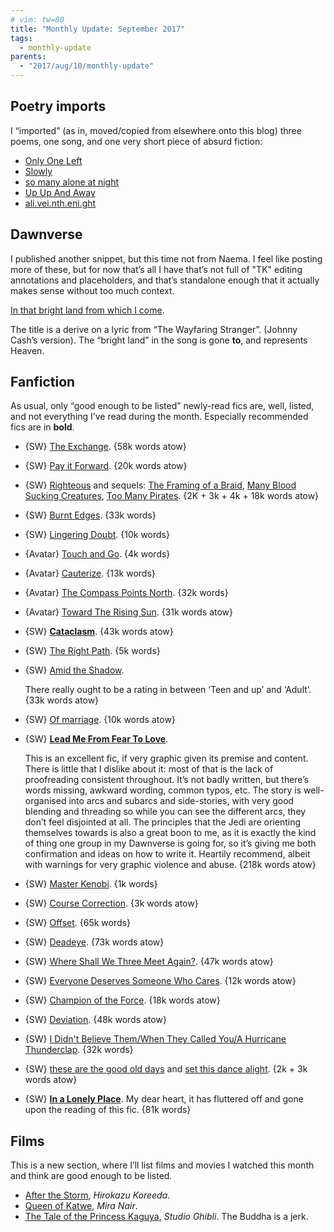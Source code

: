 ```yaml
---
# vim: tw=80
title: "Monthly Update: September 2017"
tags:
  - monthly-update
parents:
  - "2017/aug/10/monthly-update"
---
```


## Poetry imports

I “imported” (as in, moved/copied from elsewhere onto this blog) three poems,
one song, and one very short piece of absurd fiction:

- [Only One Left](https://blog.passcod.name/2009/jul/28/only-one-left)
- [Slowly](https://blog.passcod.name/2013/nov/24/slowly)
- [so many alone at night](https://blog.passcod.name/2014/aug/16/so-many-alone-at-night)
- [Up Up And Away](https://blog.passcod.name/2014/feb/08/up-up-and-away)
- [ali.vei.nth.eni.ght](https://blog.passcod.name/2015/jan/10/alive-in-the-night)

## Dawnverse

I published another snippet, but this time not from Naema. I feel like posting
more of these, but for now that’s all I have that’s not full of "TK" editing
annotations and placeholders, and that’s standalone enough that it actually
makes sense without too much context.

[In that bright land from which I come](http://archiveofourown.org/works/11809908).

The title is a derive on a lyric from “The Wayfaring Stranger”. (Johnny Cash’s
version). The “bright land” in the song is gone **to**, and represents Heaven.

## Fanfiction

As usual, only “good enough to be listed” newly-read fics are, well, listed, and
not everything I’ve read during the month. Especially recommended fics are in
**bold**.

 - {SW} [The Exchange](https://archiveofourown.org/works/8911009). {58k words atow}
 - {SW} [Pay it Forward](https://archiveofourown.org/works/9470711). {20k words atow}
 - {SW} [Righteous](https://archiveofourown.org/works/8362984) and sequels: [The Framing of a Braid](https://archiveofourown.org/works/9212000), [Many Blood Sucking Creatures](https://archiveofourown.org/works/10676829), [Too Many Pirates](https://archiveofourown.org/works/11086128). {2K + 3k + 4k + 18k words atow}
 - {SW} [Burnt Edges](https://archiveofourown.org/works/2536406). {33k words}
 - {SW} [Lingering Doubt](https://archiveofourown.org/works/11786151). {10k words}
 - {Avatar} [Touch and Go](https://archiveofourown.org/works/240250). {4k words}
 - {Avatar} [Cauterize](https://archiveofourown.org/works/240262). {13k words}
 - {Avatar} [The Compass Points North](https://archiveofourown.org/works/240279). {32k words}
 - {Avatar} [Toward The Rising Sun](https://archiveofourown.org/works/240285). {31k words atow}
 - {SW} **[Cataclasm](https://archiveofourown.org/works/10803201)**. {43k words atow}
 - {SW} [The Right Path](https://archiveofourown.org/works/5571483). {5k words}

 - {SW} [Amid the Shadow](https://archiveofourown.org/works/10756650).

   There really ought to be a rating in between ‘Teen and up’ and ‘Adult’.
   {33k words atow}

 - {SW} [Of marriage](https://archiveofourown.org/works/8451358). {10k words atow}

 - {SW} **[Lead Me From Fear To Love](https://archiveofourown.org/works/7394932)**.

   This is an excellent fic, if very graphic given its premise and content.
   There is little that I dislike about it: most of that is the lack of
   proofreading consistent throughout. It’s not badly written, but there’s words
   missing, awkward wording, common typos, etc. The story is well-organised into
   arcs and subarcs and side-stories, with very good blending and threading so
   while you can see the different arcs, they don’t feel disjointed at all. The
   principles that the Jedi are orienting themselves towards is also a great
   boon to me, as it is exactly the kind of thing one group in my Dawnverse is
   going for, so it’s giving me both confirmation and ideas on how to write it.
   Heartily recommend, albeit with warnings for very graphic violence and abuse.
   {218k words atow}

 - {SW} [Master Kenobi](https://archiveofourown.org/works/8828086). {1k words}
 - {SW} [Course Correction](https://archiveofourown.org/works/8339320). {3k words atow}
 - {SW} [Offset](https://archiveofourown.org/works/7735549). {65k words}
 - {SW} [Deadeye](https://archiveofourown.org/works/5621677). {73k words atow}
 - {SW} [Where Shall We Three Meet Again?](https://archiveofourown.org/works/7490736). {47k words atow}
 - {SW} [Everyone Deserves Someone Who Cares](https://archiveofourown.org/works/6029284). {12k words atow}
 - {SW} [Champion of the Force](https://archiveofourown.org/works/6186844). {18k words atow}
 - {SW} [Deviation](https://archiveofourown.org/works/7665625). {48k words atow}
 - {SW} [I Didn't Believe Them/When They Called You/A Hurricane Thunderclap](https://archiveofourown.org/works/5276975). {32k words}
 - {SW} [these are the good old days](https://archiveofourown.org/works/7534435) and [set this dance alight](https://archiveofourown.org/works/8402176). {2k + 3k words atow}
 - {SW} **[In a Lonely Place](https://archiveofourown.org/works/259403)**. My dear heart, it has fluttered off and gone upon the reading of this fic. {81k words}

## Films

This is a new section, where I’ll list films and movies I watched this month and
think are good enough to be listed.

 - [After the Storm](https://en.wikipedia.org/wiki/After_the_Storm_(2016_film)),
   _Hirokazu Koreeda_.
 - [Queen of Katwe](https://en.wikipedia.org/wiki/Queen_of_Katwe), _Mira Nair_.
 - [The Tale of the Princess Kaguya](https://en.wikipedia.org/wiki/The_Tale_of_the_Princess_Kaguya),
   _Studio Ghibli_. The Buddha is a jerk.
